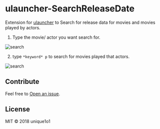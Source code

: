 # ulauncher-SearchReleaseDate

Extension for [ulauncher](https://ulauncher.io/) to Search for release data for movies and movies played by actors.



1.  Type the movie/ actor you want search for.

![search](https://i.imgur.com/oLJaI7y.png)

2.  type `*keyword* p` to search for movies played that actors.

![search](https://i.imgur.com/YPjLAOU.png)

## Contribute

Feel free to [Open an issue](https://github.com/unique1o1/ulauncher-SearchReleaseDate/issues).

## License

MIT © 2018 unique1o1
